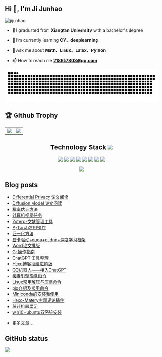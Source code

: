 ## Hi 👋, I'm Ji Junhao

<p align="left"> <img src="https://komarev.com/ghpvc/?username=jijunhao&label=Profile%20views&color=0e75b6&style=flat" alt="jijunhao" /> </p>

- 🤔 I graduated from **Xiangtan University** with a bachelor's degree

- 🌱 I’m currently learning **CV、deeplearning**

- 💬 Ask me about **Math、Linux、Latex、Python**

- 📫 How to reach me **218657803@qq.com**

<!--
**jijunhao/jijunhao** is a ✨ _special_ ✨ repository because its `README.md` (this file) appears on your GitHub profile.

Here are some ideas to get you started:

- 🔭 I’m currently working on ...
- 🌱 I’m currently learning ...
- 👯 I’m looking to collaborate on ...
- 🤔 I’m looking for help with ...
- 💬 Ask me about ...
- 📫 How to reach me: ...
- 😄 Pronouns: ...
- ⚡ Fun fact: ...
-->

<img align="center" src="https://raw.githubusercontent.com/jijunhao/jijunhao/snake/github-snake.svg">

## 🏆 Github Trophy

<table>
  <tr>
    <td align="center" style="padding=0;width=50%;">
      <img align="center" style="padding=0;" src="https://github-readme-stats.vercel.app/api?username=jijunhao&count_private=true&show_icons=true&hide_title=true" />
  <td align="center" style="padding=0;width=70%;">
      <img align="center" style="padding=0;" src="https://github-readme-stats.quantumlytangled.vercel.app/api/top-langs/?username=jijunhao&exclude_repo=jijunhao.github.io&layout=compact" />
    </td>
  </tr>
</table>

<h2 align="center">Technology Stack <img src="https://media.giphy.com/media/WUlplcMpOCEmTGBtBW/giphy.gif" width="30"></h2>
<p align="center">
  <a href="https://cn.ubuntu.com/">
    <img src="https://img.shields.io/badge/Ubuntu-E95420?style=for-the-badge&logo=ubuntu&logoColor=white"/>
  </a>
  <a href="https://www.anaconda.com/">
    <img src="https://img.shields.io/badge/Anaconda-%2344A833.svg?style=for-the-badge&logo=anaconda&logoColor=white"/>
  </a>
  <a href="https://sourceforge.net/projects/texstudio/">
    <img src="https://img.shields.io/badge/latex-%23008080.svg?style=for-the-badge&logo=latex&logoColor=white"/>
  </a>
  <a href="https://code.visualstudio.com/">
    <img src="https://img.shields.io/badge/c-%2300599C.svg?style=for-the-badge&logo=c&logoColor=white"/>
  </a>
  <a href="https://www.python.org/">
    <img src="https://img.shields.io/badge/python-3670A0?style=for-the-badge&logo=python&logoColor=ffdd54"/>
  </a>
  <a href="https://pytorch.org/">
    <img src="https://img.shields.io/badge/PyTorch-%23EE4C2C.svg?style=for-the-badge&logo=PyTorch&logoColor=white"/>
  </a>
  <a href="https://www.mysql.com/">
    <img src="https://img.shields.io/badge/mysql-%2300f.svg?style=for-the-badge&logo=mysql&logoColor=white"/>
  </a>
  <a href="https://www.kaggle.com/">
    <img src="https://img.shields.io/badge/Kaggle-035a7d?style=for-the-badge&logo=kaggle&logoColor=white"/>
  </a>
</p>

<p align = "center">
  <img src="https://github-readme-streak-stats.herokuapp.com/?user=jijunhao&show_icons=true&locale=en" />
</p>


## Blog posts
<!-- BLOG-POST-LIST:START -->
- [Differential Privacy 论文阅读](http://jijunhao.github.io/2023/04/21/article20230421/)
- [Diffusion Model 论文阅读](http://jijunhao.github.io/2023/04/20/article20230420/)
- [概率估计方法](http://jijunhao.github.io/2023/04/18/article20230418/)
- [计算机视觉任务](http://jijunhao.github.io/2023/04/12/article20230412/)
- [Zotero-文献管理工具](http://jijunhao.github.io/2023/04/10/article20230410/)
- [PyTorch常用操作](http://jijunhao.github.io/2023/04/09/article20230409/)
- [归一化方法](http://jijunhao.github.io/2023/04/08/article20230408/)
- [显卡驱动+cuda+cudnn+深度学习框架](http://jijunhao.github.io/2023/03/25/article20230325/)
- [Word论文排版](http://jijunhao.github.io/2023/03/24/article20230324/)
- [Git操作指南](http://jijunhao.github.io/2023/03/23/article20230323/)
- [ChatGPT 工具整理](http://jijunhao.github.io/2023/03/22/article20230322/)
- [Hexo博客搭建进阶版](http://jijunhao.github.io/2023/03/18/article20230318/)
- [QQ机器人——接入ChatGPT](http://jijunhao.github.io/2023/03/13/article20230313/)
- [搜索引擎高级指令](http://jijunhao.github.io/2023/02/08/article20230208/)
- [Linux常用解压与压缩命令](http://jijunhao.github.io/2023/02/07/article20230207/)
- [pip介绍及常用命令](http://jijunhao.github.io/2023/02/06/article20230206/)
- [Miniconda的安装和使用](http://jijunhao.github.io/2023/02/05/article20230205/)
- [Hexo-Matery主题评论插件](http://jijunhao.github.io/2023/01/01/article20230101/)
- [统计机器学习](http://jijunhao.github.io/2022/12/09/article20221209/)
- [win10+ubuntu双系统安装](http://jijunhao.github.io/2022/10/05/article20221005/)
<!-- BLOG-POST-LIST:END -->
- [更多文章...](https://jijunhao.github.io/) 

## GitHub status

![](https://github-readme-activity-graph.cyclic.app/graph?username=jijunhao&theme=github-compact)
